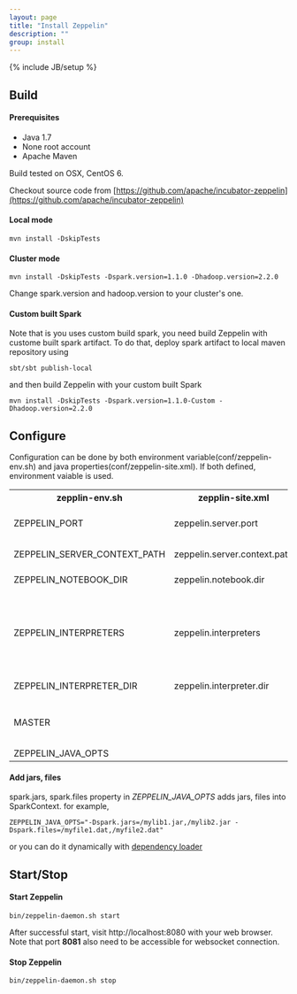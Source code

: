 ```yaml
---
layout: page
title: "Install Zeppelin"
description: ""
group: install
---
```

{% include JB/setup %}



## Build

#### Prerequisites

 * Java 1.7
 * None root account
 * Apache Maven

Build tested on OSX, CentOS 6.

Checkout source code from [https://github.com/apache/incubator-zeppelin](https://github.com/apache/incubator-zeppelin)

#### Local mode

```
mvn install -DskipTests
```

#### Cluster mode

```
mvn install -DskipTests -Dspark.version=1.1.0 -Dhadoop.version=2.2.0
```

Change spark.version and hadoop.version to your cluster's one.

#### Custom built Spark

Note that is you uses custom build spark, you need build Zeppelin with custome built spark artifact. To do that, deploy spark artifact to local maven repository using

```
sbt/sbt publish-local
```

and then build Zeppelin with your custom built Spark

```
mvn install -DskipTests -Dspark.version=1.1.0-Custom -Dhadoop.version=2.2.0
```




## Configure

Configuration can be done by both environment variable(conf/zeppelin-env.sh) and java properties(conf/zeppelin-site.xml). If both defined, environment vaiable is used.


<table class="table-configuration">
  <tr>
    <th>zepplin-env.sh</th>
    <th>zepplin-site.xml</th>
    <th>Default value</th>
    <th>Description</th>
  </tr>
  <tr>
    <td>ZEPPELIN_PORT</td>
    <td>zeppelin.server.port</td>
    <td>8080</td>
    <td>Zeppelin server port. Note that port+1 is used for web socket</td>
  </tr>
  <tr>
    <td>ZEPPELIN_SERVER_CONTEXT_PATH</td>
    <td>zeppelin.server.context.path</td>
    <td>/</td>
    <td>Context Path of the Web Application</td>
  </tr>
  <tr>
    <td>ZEPPELIN_NOTEBOOK_DIR</td>
    <td>zeppelin.notebook.dir</td>
    <td>notebook</td>
    <td>Where notebook file is saved</td>
  </tr>
  <tr>
    <td>ZEPPELIN_INTERPRETERS</td>
    <td>zeppelin.interpreters</td>
  <description></description>
    <td>org.apache.zeppelin.spark.SparkInterpreter,<br />org.apache.zeppelin.spark.PySparkInterpreter,<br />org.apache.zeppelin.spark.SparkSqlInterpreter,<br />org.apache.zeppelin.spark.DepInterpreter,<br />org.apache.zeppelin.markdown.Markdown,<br />org.apache.zeppelin.shell.ShellInterpreter,<br />org.apache.zeppelin.hive.HiveInterpreter</td>
    <td>Comma separated interpreter configurations [Class]. First interpreter become a default</td>
  </tr>
  <tr>
    <td>ZEPPELIN_INTERPRETER_DIR</td>
    <td>zeppelin.interpreter.dir</td>
    <td>interpreter</td>
    <td>Zeppelin interpreter directory</td>
  </tr>
  <tr>
    <td>MASTER</td>
    <td></td>
    <td>N/A</td>
    <td>Spark master url. eg. spark://master_addr:7077. Leave empty if you want to use local mode</td>
  </tr>
  <tr>
    <td>ZEPPELIN_JAVA_OPTS</td>
    <td></td>
    <td>N/A</td>
    <td>JVM Options</td>
</table>

#### Add jars, files

spark.jars, spark.files property in *ZEPPELIN\_JAVA\_OPTS* adds jars, files into SparkContext.
for example, 

    ZEPPELIN_JAVA_OPTS="-Dspark.jars=/mylib1.jar,/mylib2.jar -Dspark.files=/myfile1.dat,/myfile2.dat"

or you can do it dynamically with [dependency loader](../interpreter/spark.html#dependencyloading)


## Start/Stop
#### Start Zeppelin

```
bin/zeppelin-daemon.sh start
```
After successful start, visit http://localhost:8080 with your web browser.
Note that port **8081** also need to be accessible for websocket connection.

#### Stop Zeppelin

```
bin/zeppelin-daemon.sh stop
```


